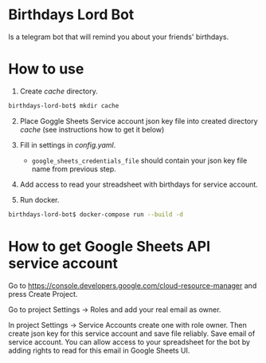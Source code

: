 # Birthdays Lord Bot
Is a telegram bot that will remind you about your friends' birthdays.

# How to use
1. Create _cache_ directory.
```bash
birthdays-lord-bot$ mkdir cache
```

2. Place Goggle Sheets Service account json key file into created directory _cache_  (see instructions how to get it below)

3. Fill in settings in _config.yaml_.
    - `google_sheets_credentials_file` should contain your json key file name from previous step.

4. Add access to read your streadsheet with birthdays for service account.

5. Run docker.
```bash
birthdays-lord-bot$ docker-compose run --build -d
```

# How to get Google Sheets API service account
Go to https://console.developers.google.com/cloud-resource-manager and press Create Project.

Go to project Settings -> Roles and add your real email as owner.

In project Settings -> Service Accounts create one with role owner. Then create json key for this service account and save file reliably.
Save email of service account. You can allow access to your spreadsheet for the bot by adding rights to read for this email in Google Sheets UI.
